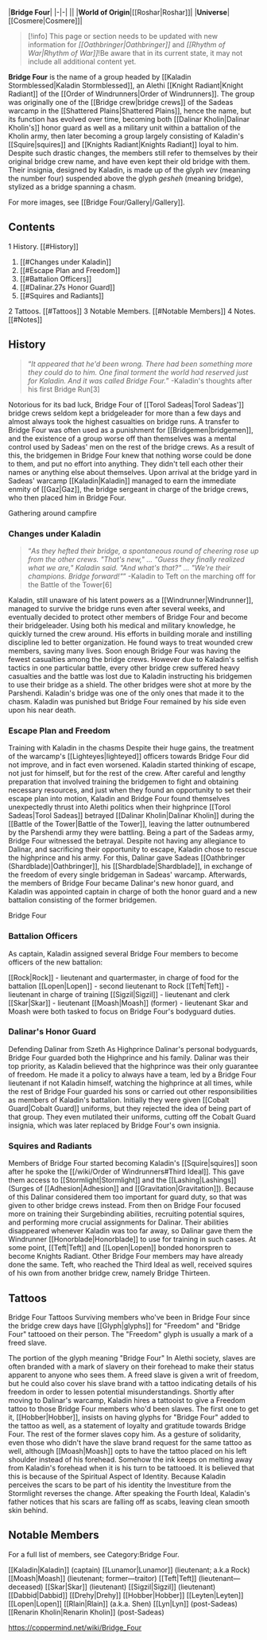 |**Bridge Four**|
|-|-|
||
|**World of Origin**|[[Roshar\|Roshar]]|
|**Universe**|[[Cosmere\|Cosmere]]|

> [!info] This page or section needs to be updated with new information for *[[Oathbringer\|Oathbringer]]* and *[[Rhythm of War\|Rhythm of War]]*!Be aware that in its current state, it may not include all additional content yet.

**Bridge Four** is the name of a group headed by [[Kaladin Stormblessed\|Kaladin Stormblessed]], an Alethi [[Knight Radiant\|Knight Radiant]] of the [[Order of Windrunners\|Order of Windrunners]]. The group was originally one of the [[Bridge crew\|bridge crews]] of the Sadeas warcamp in the [[Shattered Plains\|Shattered Plains]], hence the name, but its function has evolved over time, becoming both [[Dalinar Kholin\|Dalinar Kholin's]] honor guard as well as a military unit within a battalion of the Kholin army, then later becoming a group largely consisting of Kaladin's [[Squire\|squires]] and [[Knights Radiant\|Knights Radiant]] loyal to him. Despite such drastic changes, the members still refer to themselves by their original bridge crew name, and have even kept their old bridge with them.
Their insignia, designed by Kaladin, is made up of the glyph *vev* (meaning the number four) suspended above the glyph *gesheh* (meaning bridge), stylized as a bridge spanning a chasm.

For more images, see [[Bridge Four/Gallery\|/Gallery]].
## Contents

1 History. [[#History]] 

1. [[#Changes under Kaladin]] 
1. [[#Escape Plan and Freedom]] 
1. [[#Battalion Officers]] 
1. [[#Dalinar.27s Honor Guard]] 
1. [[#Squires and Radiants]] 


2 Tattoos. [[#Tattoos]] 
3 Notable Members. [[#Notable Members]] 
4 Notes. [[#Notes]] 


## History
 
>“*It appeared that he'd been wrong. There had been something more they could do to him. One final torment the world had reserved just for Kaladin. And it was called Bridge Four.*”
\-Kaladin's thoughts after his first Bridge Run[3]


Notorious for its bad luck, Bridge Four of [[Torol Sadeas\|Torol Sadeas']] bridge crews seldom kept a bridgeleader for more than a few days and almost always took the highest casualties on bridge runs.
A transfer to Bridge Four was often used as a punishment for [[Bridgemen\|bridgemen]], and the existence of a group worse off than themselves was a mental control used by Sadeas' men on the rest of the bridge crews. As a result of this, the bridgemen in Bridge Four knew that nothing worse could be done to them, and put no effort into anything. They didn't tell each other their names or anything else about themselves.
Upon arrival at the bridge yard in Sadeas' warcamp [[Kaladin\|Kaladin]] managed to earn the immediate enmity of [[Gaz\|Gaz]], the bridge sergeant in charge of the bridge crews, who then placed him in Bridge Four.

  Gathering around campfire
### Changes under Kaladin
>“*As they hefted their bridge, a spontaneous round of cheering rose up from the other crews. "That's new," ... "Guess they finally realized what we are," Kaladin said. "And what's that?" ... "We're their champions. Bridge forward!"*”
\-Kaladin to Teft on the marching off for the Battle of the Tower[6]


Kaladin, still unaware of his latent powers as a [[Windrunner\|Windrunner]], managed to survive the bridge runs even after several weeks, and eventually decided to protect other members of Bridge Four and become their bridgeleader. Using both his medical and military knowledge, he quickly turned the crew around. His efforts in building morale and instilling discipline led to better organization. He found ways to treat wounded crew members, saving many lives. Soon enough Bridge Four was having the fewest casualties among the bridge crews. However due to Kaladin's selfish tactics in one particular battle, every other bridge crew suffered heavy casualties and the battle was lost due to Kaladin instructing his bridgemen to use their bridge as a shield. The other bridges were shot at more by the Parshendi. Kaladin's bridge was one of the only ones that made it to the chasm. Kaladin was punished but Bridge Four remained by his side even upon his near death.

### Escape Plan and Freedom
  Training with Kaladin in the chasms
Despite their huge gains, the treatment of the warcamp's [[Lighteyes\|lighteyed]] officers towards Bridge Four did not improve, and in fact even worsened. Kaladin started thinking of escape, not just for himself, but for the rest of the crew.
After careful and lengthy preparation that involved training the bridgemen to fight and obtaining necessary resources, and just when they found an opportunity to set their escape plan into motion, Kaladin and Bridge Four found themselves unexpectedly thrust into Alethi politics when their highprince [[Torol Sadeas\|Torol Sadeas]] betrayed [[Dalinar Kholin\|Dalinar Kholin]] during the [[Battle of the Tower\|Battle of the Tower]], leaving the latter outnumbered by the Parshendi army they were battling. Being a part of the Sadeas army, Bridge Four witnessed the betrayal.
Despite not having any allegiance to Dalinar, and sacrificing their opportunity to escape, Kaladin chose to rescue the highprince and his army.
For this, Dalinar gave Sadeas [[Oathbringer (Shardblade)\|Oathbringer]], his [[Shardblade\|Shardblade]], in exchange of the freedom of every single bridgeman in Sadeas' warcamp. Afterwards, the members of Bridge Four became Dalinar's new honor guard, and Kaladin was appointed captain in charge of both the honor guard and a new battalion consisting of the former bridgemen.

  Bridge Four
### Battalion Officers
As captain, Kaladin assigned several Bridge Four members to become officers of the new battalion:

[[Rock\|Rock]] - lieutenant and quartermaster, in charge of food for the battalion
[[Lopen\|Lopen]] - second lieutenant to Rock
[[Teft\|Teft]] - lieutenant in charge of training
[[Sigzil\|Sigzil]] - lieutenant and clerk
[[Skar\|Skar]] - lieutenant
[[Moash\|Moash]] (former) - lieutenant
Skar and Moash were both tasked to focus on Bridge Four's bodyguard duties.

### Dalinar's Honor Guard
  Defending Dalinar from Szeth
As Highprince Dalinar's personal bodyguards, Bridge Four guarded both the Highprince and his family. Dalinar was their top priority, as Kaladin believed that the highprince was their only guarantee of freedom. He made it a policy to always have a team, led by a Bridge Four lieutenant if not Kaladin himself, watching the highprince at all times, while the rest of Bridge Four guarded his sons or carried out other responsibilities as members of Kaladin's battalion.
Initially they were given [[Cobalt Guard\|Cobalt Guard]] uniforms, but they rejected the idea of being part of that group. They even mutilated their uniforms, cutting off the Cobalt Guard insignia, which was later replaced by Bridge Four's own insignia.

### Squires and Radiants
Members of Bridge Four started becoming Kaladin's [[Squire\|squires]] soon after he spoke the [[/wiki/Order of Windrunners#Third Ideal]]. This gave them access to [[Stormlight\|Stormlight]] and the [[Lashing\|Lashings]] (Surges of [[Adhesion\|Adhesion]] and [[Gravitation\|Gravitation]]). Because of this Dalinar considered them too important for guard duty, so that was given to other bridge crews instead.
From then on Bridge Four focused more on training their Surgebinding abilities, recruiting potential squires, and performing more crucial assignments for Dalinar. Their abilities disappeared whenever Kaladin was too far away, so Dalinar gave them the Windrunner [[Honorblade\|Honorblade]] to use for training in such cases.
At some point, [[Teft\|Teft]] and [[Lopen\|Lopen]] bonded honorspren to become Knights Radiant. Other Bridge Four members may have already done the same.
Teft, who reached the Third Ideal as well, received squires of his own from another bridge crew, namely Bridge Thirteen.

## Tattoos
  Bridge Four Tattoos
Surviving members who've been in Bridge Four since the bridge crew days have [[Glyph\|glyphs]] for "Freedom" and "Bridge Four" tattooed on their person. The "Freedom" glyph is usually a mark of a freed slave.

  The portion of the glyph meaning "Bridge Four"
In Alethi society, slaves are often branded with a mark of slavery on their forehead to make their status apparent to anyone who sees them. A freed slave is given a writ of freedom, but he could also cover his slave brand with a tattoo indicating details of his freedom in order to lessen potential misunderstandings.
Shortly after moving to Dalinar's warcamp, Kaladin hires a tattooist to give a Freedom tattoo to those Bridge Four members who'd been slaves. The first one to get it, [[Hobber\|Hobber]], insists on having glyphs for "Bridge Four" added to the tattoo as well, as a statement of loyalty and gratitude towards Bridge Four. The rest of the former slaves copy him. As a gesture of solidarity, even those who didn't have the slave brand request for the same tattoo as well, although [[Moash\|Moash]] opts to have the tattoo placed on his left shoulder instead of his forehead.
Somehow the ink keeps on melting away from Kaladin's forehead when it is his turn to be tattooed. It is believed that this is because of the Spiritual Aspect of Identity. Because Kaladin perceives the scars to be part of his identity the Investiture from the Stormlight reverses the change. After speaking the Fourth Ideal, Kaladin's father notices that his scars are falling off as scabs, leaving clean smooth skin behind.

## Notable Members
 
For a full list of members, see Category:Bridge Four.

[[Kaladin\|Kaladin]] (captain)
[[Lunamor\|Lunamor]] (lieutenant; a.k.a Rock)
[[Moash\|Moash]] (lieutenant; former—traitor)
[[Teft\|Teft]] (lieutenant—deceased)
[[Skar\|Skar]] (lieutenant)
[[Sigzil\|Sigzil]] (lieutenant)
[[Dabbid\|Dabbid]]
[[Drehy\|Drehy]]
[[Hobber\|Hobber]]
[[Leyten\|Leyten]]
[[Lopen\|Lopen]]
[[Rlain\|Rlain]] (a.k.a. Shen)
[[Lyn\|Lyn]] (post-Sadeas)
[[Renarin Kholin\|Renarin Kholin]] (post-Sadeas)



https://coppermind.net/wiki/Bridge_Four